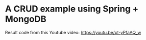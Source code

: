 # A CRUD example using Spring + MongoDB

Result code from this Youtube video: https://youtu.be/ot-yPfaAQ_w
